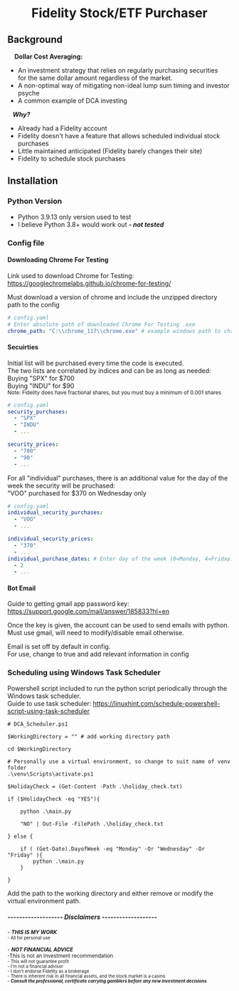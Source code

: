 <h1 align="center"> Fidelity Stock/ETF Purchaser </h1>

## Background
&nbsp; &nbsp; __Dollar Cost Averaging:__

- An investment strategy that relies on regularly purchasing securities <br>
for the same dollar amount regardless of the market. <br>
- A non-optimal way of mitigating non-ideal lump sum timing and investor psyche <br>
-  A common example of DCA investing <br>

&nbsp;&nbsp; __*Why?*__

- Already had a Fidelity account
- Fidelity doesn't have a feature that allows scheduled individual stock purchases
- Little maintained anticipated (Fidelity barely changes their site)
- Fidelity to schedule stock purchases



## Installation

### Python Version
- Python 3.9.13 only version used to test
- I believe Python 3.8+ would work out __*- not tested*__


### Config file

#### Downloading Chrome For Testing
Link used to download Chrome for Testing:
https://googlechromelabs.github.io/chrome-for-testing/  

Must download a version of chrome and include the unzipped directory path to the config
```yaml
# config.yaml
# Enter absolute path of downloaded Chrome For Testing .exe
chrome_path: "C:\\chrome_117\\chrome.exe" # example windows path to chrome.exe
```

#### Secuirties
Initial list will be purchased every time the code is executed.   
The two lists are correlated by indices and can be as long as needed:  
Buying "SPX" for $700  
Buying "INDU" for $90  
<sub>Note: Fidelity does have fractional shares, but you must buy a minimum of 0.001 shares</sub>
``` yaml
# config.yaml
security_purchases:
  - "SPX"
  - "INDU"
  - ...

security_prices:
  - "700"
  - "90"
  - ...
```
For all "individual" purchases, there is an additional value for the day of the week the security will be pruchased:  
"VOO" purchased for $370 on Wednesday only
``` yaml
# config.yaml
individual_security_purchases:
  - "VOO"
  - ...

individual_security_prices:
  - "370"
  - ...
individual_purchase_dates: # Enter day of the week (0=Monday, 4=Friday)
  - 2
  - ...
```
#### Bot Email

Guide to getting gmail app password key:  
https://support.google.com/mail/answer/185833?hl=en  

Once the key is given, the account can be used to send emails with python.  
Must use gmail, will need to modify/disable email otherwise.  

Email is set off by default in config.  
For use, change to true and add relevant information in config


### Scheduling using Windows Task Scheduler
Powershell script included to run the python script periodically through the Windows task scheduler.  
Guide to use task scheduler: https://linuxhint.com/schedule-powershell-script-using-task-scheduler   

```
# DCA_Scheduler.ps1

$WorkingDirectory = "" # add working directory path

cd $WorkingDirectory

# Personally use a virtual environment, so change to suit name of venv folder
.\venv\Scripts\activate.ps1

$HolidayCheck = (Get-Content -Path .\holiday_check.txt)

if ($HolidayCheck -eq "YES"){

    python .\main.py

    "NO" | Out-File -FilePath .\holiday_check.txt

} else {

    if ( (Get-Date).DayofWeek -eq "Monday" -Or "Wednesday" -Or "Friday" ){
        python .\main.py
    }
    
}
```
Add the path to the working directory and either remove or modify the virtual environment path.

#### ------------------- *Disclaimers* -------------------

<sub>- __*THIS IS MY WORK*__<br>
<sub>- All for personal use</sub>

<sub>- __*NOT FINANCIAL ADVICE*__ <br>
-This is not an investment recommendation  <br>
<sub>- This will not guarantee profit  </sub><br>
<sub>- I'm not a financial advisor  </sub><br>
<sub>- I don't endorse Fidelity as a brokerage </sub> <br>
<sub>- There is inherent risk in all financial assets, and the stock market is a casino </sub><br>
<sub>- __*Consult the professional, certificate carrying gamblers before any new investment decisions*__ </sub></sub><br> 